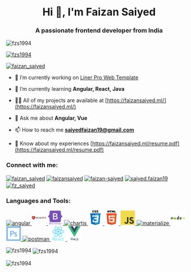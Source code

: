 <h1 align="center">Hi 👋, I'm Faizan Saiyed</h1>
<h3 align="center">A passionate frontend developer from India</h3>

<p align="left"> <img src="https://komarev.com/ghpvc/?username=fzs1994&label=Profile%20views&color=0e75b6&style=flat" alt="fzs1994" /> </p>

<p align="left"> <a href="https://github.com/ryo-ma/github-profile-trophy"><img src="https://github-profile-trophy.vercel.app/?username=fzs1994" alt="fzs1994" /></a> </p>

<p align="left"> <a href="https://twitter.com/faizan_saiyed" target="blank"><img src="https://img.shields.io/twitter/follow/faizan_saiyed?logo=twitter&style=for-the-badge" alt="faizan_saiyed" /></a> </p>

- 🔭 I’m currently working on [Liner Pro Web Template](https://github.com/fzs1994/liner-pro)

- 🌱 I’m currently learning **Angular, React, Java**

- 👨‍💻 All of my projects are available at [https://faizansaiyed.ml/](https://faizansaiyed.ml/)

- 💬 Ask me about **Angular, Vue**

- 📫 How to reach me **saiyedfaizan19@gmail.com**

- 📄 Know about my experiences [https://faizansaiyed.ml/resume.pdf](https://faizansaiyed.ml/resume.pdf)

<h3 align="left">Connect with me:</h3>
<p align="left">
<a href="https://twitter.com/faizan_saiyed" target="blank"><img align="center" src="https://raw.githubusercontent.com/rahuldkjain/github-profile-readme-generator/master/src/images/icons/Social/twitter.svg" alt="faizan_saiyed" height="30" width="40" /></a>
<a href="https://linkedin.com/in/faizansaiyed" target="blank"><img align="center" src="https://raw.githubusercontent.com/rahuldkjain/github-profile-readme-generator/master/src/images/icons/Social/linked-in-alt.svg" alt="faizansaiyed" height="30" width="40" /></a>
<a href="https://stackoverflow.com/users/faizan-saiyed" target="blank"><img align="center" src="https://raw.githubusercontent.com/rahuldkjain/github-profile-readme-generator/master/src/images/icons/Social/stack-overflow.svg" alt="faizan-saiyed" height="30" width="40" /></a>
<a href="https://fb.com/saiyed.faizan19" target="blank"><img align="center" src="https://raw.githubusercontent.com/rahuldkjain/github-profile-readme-generator/master/src/images/icons/Social/facebook.svg" alt="saiyed.faizan19" height="30" width="40" /></a>
<a href="https://instagram.com/fz_saiyed" target="blank"><img align="center" src="https://raw.githubusercontent.com/rahuldkjain/github-profile-readme-generator/master/src/images/icons/Social/instagram.svg" alt="fz_saiyed" height="30" width="40" /></a>
</p>

<h3 align="left">Languages and Tools:</h3>
<p align="left"> <a href="https://angular.io" target="_blank" rel="noreferrer"> <img src="https://angular.io/assets/images/logos/angular/angular.svg" alt="angular" width="40" height="40"/> </a> <a href="https://angular.io" target="_blank" rel="noreferrer"> <img src="https://raw.githubusercontent.com/devicons/devicon/master/icons/angularjs/angularjs-original-wordmark.svg" alt="angularjs" width="40" height="40"/> </a> <a href="https://getbootstrap.com" target="_blank" rel="noreferrer"> <img src="https://raw.githubusercontent.com/devicons/devicon/master/icons/bootstrap/bootstrap-plain-wordmark.svg" alt="bootstrap" width="40" height="40"/> </a> <a href="https://www.chartjs.org" target="_blank" rel="noreferrer"> <img src="https://www.chartjs.org/media/logo-title.svg" alt="chartjs" width="40" height="40"/> </a> <a href="https://www.w3schools.com/css/" target="_blank" rel="noreferrer"> <img src="https://raw.githubusercontent.com/devicons/devicon/master/icons/css3/css3-original-wordmark.svg" alt="css3" width="40" height="40"/> </a> <a href="https://www.w3.org/html/" target="_blank" rel="noreferrer"> <img src="https://raw.githubusercontent.com/devicons/devicon/master/icons/html5/html5-original-wordmark.svg" alt="html5" width="40" height="40"/> </a> <a href="https://developer.mozilla.org/en-US/docs/Web/JavaScript" target="_blank" rel="noreferrer"> <img src="https://raw.githubusercontent.com/devicons/devicon/master/icons/javascript/javascript-original.svg" alt="javascript" width="40" height="40"/> </a> <a href="https://materializecss.com/" target="_blank" rel="noreferrer"> <img src="https://raw.githubusercontent.com/prplx/svg-logos/5585531d45d294869c4eaab4d7cf2e9c167710a9/svg/materialize.svg" alt="materialize" width="40" height="40"/> </a> <a href="https://nodejs.org" target="_blank" rel="noreferrer"> <img src="https://raw.githubusercontent.com/devicons/devicon/master/icons/nodejs/nodejs-original-wordmark.svg" alt="nodejs" width="40" height="40"/> </a> <a href="https://www.photoshop.com/en" target="_blank" rel="noreferrer"> <img src="https://raw.githubusercontent.com/devicons/devicon/master/icons/photoshop/photoshop-line.svg" alt="photoshop" width="40" height="40"/> </a> <a href="https://postman.com" target="_blank" rel="noreferrer"> <img src="https://www.vectorlogo.zone/logos/getpostman/getpostman-icon.svg" alt="postman" width="40" height="40"/> </a> <a href="https://reactjs.org/" target="_blank" rel="noreferrer"> <img src="https://raw.githubusercontent.com/devicons/devicon/master/icons/react/react-original-wordmark.svg" alt="react" width="40" height="40"/> </a> <a href="https://vuejs.org/" target="_blank" rel="noreferrer"> <img src="https://raw.githubusercontent.com/devicons/devicon/master/icons/vuejs/vuejs-original-wordmark.svg" alt="vuejs" width="40" height="40"/> </a> </p>

<p><img align="left" src="https://github-readme-stats.vercel.app/api/top-langs?username=fzs1994&show_icons=true&locale=en&layout=compact" alt="fzs1994" /></p>

<p>&nbsp;<img align="center" src="https://github-readme-stats.vercel.app/api?username=fzs1994&show_icons=true&locale=en" alt="fzs1994" /></p>

<p><img align="center" src="https://github-readme-streak-stats.herokuapp.com/?user=fzs1994&" alt="fzs1994" /></p>
